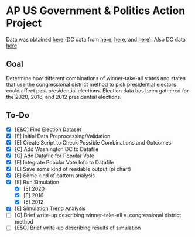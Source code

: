 # AP US Government & Politics Action Project

Data was obtained [here](https://www.dailykos.com/stories/2020/11/19/1163009/-Daily-Kos-Elections-presidential-results-by-congressional-district-for-2020-2016-and-2012) (DC data from [here](https://www.nbcnews.com/politics/2020-elections/district-of-columbia-president-results), [here](https://www.politico.com/2016-election/results/map/president/district-of-columbia/), and [here](https://www.politico.com/2012-election/results/president/district-of-columbia/)). Also DC data [here](https://www.washingtonpost.com/elections/election-results/district-of-columbia-2020/).

## Goal

Determine how different combinations of winner-take-all states and states that use the congressional district method to pick presidential electors could affect past presidential elections. Election data has been gathered for the 2020, 2016, and 2012 presidential elections.

## To-Do

- [X] [E&C] Find Election Dataset
- [X] [E] Initial Data Preprocessing/Validation
- [X] [E] Create Script to Check Possible Combinations and Outcomes
- [X] [C] Add Washington DC to Datafile
- [X] [C] Add Datafile for Popular Vote
- [X] [E] Integrate Popular Vote Info to Datafile
- [X] [E] Save some kind of readable output (pi chart)
- [X] [E] Some kind of pattern analysis
- [X] [E] Run Simulation
  - [X] [E] 2020
  - [X] [E] 2016
  - [X] [E] 2012
- [X] [E] Simulation Trend Analysis
- [ ] [C] Brief write-up describing winner-take-all v. congressional district method
- [ ] [E&C] Brief write-up describing results of simulation
